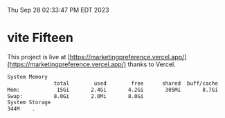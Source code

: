 Thu Sep 28 02:33:47 PM EDT 2023

# vite Fifteen


This project is live at [https://marketingpreference.vercel.app/](https://marketingpreference.vercel.app/) thanks to Vercel.

```bash
System Memory
               total        used        free      shared  buff/cache   available
Mem:            15Gi       2.4Gi       4.2Gi       305Mi       8.7Gi        12Gi
Swap:          8.0Gi       2.0Mi       8.0Gi
System Storage
344M	.
